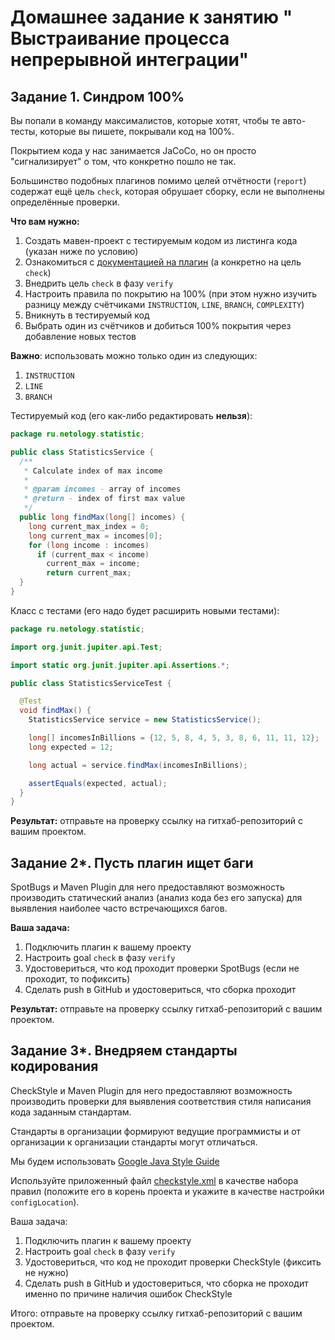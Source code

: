 # Домашнее задание к занятию " Выстраивание процесса непрерывной интеграции"

## Задание 1. Синдром 100%

Вы попали в команду максималистов, которые хотят, чтобы те авто-тесты, которые вы пишете, покрывали код на 100%.

Покрытием кода у нас занимается JaCoCo, но он просто "сигнализирует" о том, что конкретно пошло не так.

Большинство подобных плагинов помимо целей отчётности (`report`) содержат ещё цель `check`, которая обрушает сборку, если не выполнены определённые проверки.

**Что вам нужно:**
1. Создать мавен-проект с тестируемым кодом из листинга кода (указан ниже по условию)
1. Ознакомиться с [документацией на плагин](https://www.eclemma.org/jacoco/trunk/doc/maven.html) (а конкретно на цель `check`)
1. Внедрить цель `check` в фазу `verify`
1. Настроить правила по покрытию на 100% (при этом нужно изучить разницу между счётчиками `INSTRUCTION`, `LINE`, `BRANCH`, `COMPLEXITY`)
1. Вникнуть в тестируемый код
1. Выбрать один из счётчиков и добиться 100% покрытия через добавление новых тестов

**Важно**: использовать можно только один из следующих: 
1. `INSTRUCTION`
1. `LINE`
1. `BRANCH`

Тестируемый код (его как-либо редактировать **нельзя**):
```java
package ru.netology.statistic;

public class StatisticsService {
  /**
   * Calculate index of max income
   *
   * @param incomes - array of incomes
   * @return - index of first max value
   */
  public long findMax(long[] incomes) {
    long current_max_index = 0;
    long current_max = incomes[0];
    for (long income : incomes)
      if (current_max < income)
        current_max = income;
        return current_max;
  }
}
```

Класс с тестами (его надо будет расширить новыми тестами):
```java
package ru.netology.statistic;

import org.junit.jupiter.api.Test;

import static org.junit.jupiter.api.Assertions.*;

public class StatisticsServiceTest {

  @Test
  void findMax() {
    StatisticsService service = new StatisticsService();

    long[] incomesInBillions = {12, 5, 8, 4, 5, 3, 8, 6, 11, 11, 12};
    long expected = 12;

    long actual = service.findMax(incomesInBillions);

    assertEquals(expected, actual);
  }
}
```

**Результат:** отправьте на проверку ссылку на гитхаб-репозиторий с вашим проектом.


## Задание 2*. Пусть плагин ищет баги

SpotBugs и Maven Plugin для него предоставляют возможность производить статический анализ (анализ кода без его запуска) для выявления наиболее часто встречающихся багов.

**Ваша задача:**
1. Подключить плагин к вашему проекту
1. Настроить goal `check` в фазу `verify`
1. Удостовериться, что код проходит проверки SpotBugs (если не проходит, то пофиксить)
1. Сделать push в GitHub и удостовериться, что сборка проходит

**Результат:** отправьте на проверку ссылку гитхаб-репозиторий с вашим проектом.

## Задание 3*. Внедряем стандарты кодирования

CheckStyle и Maven Plugin для него предоставляют возможность производить проверки для выявления соответствия стиля написания кода заданным стандартам.

Стандарты в организации формируют ведущие программисты и от организации к организации стандарты могут отличаться.

Мы будем использовать [Google Java Style Guide](https://checkstyle.sourceforge.io/styleguides/google-java-style-20180523/javaguide.html)

Используйте приложенный файл [checkstyle.xml](https://raw.githubusercontent.com/netology-code/javaqa2-homeworks/main/files/checkstyle.xml) в качестве набора правил (положите его в корень проекта и укажите в качестве настройки `configLocation`).

Ваша задача:
1. Подключить плагин к вашему проекту
1. Настроить goal `check` в фазу `verify`
1. Удостовериться, что код не проходит проверки CheckStyle (фиксить не нужно)
1. Сделать push в GitHub и удостовериться, что сборка не проходит именно по причине наличия ошибок CheckStyle

Итого: отправьте на проверку ссылку гитхаб-репозиторий с вашим проектом.
